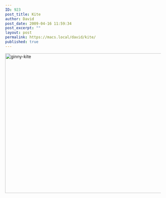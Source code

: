 ```yaml
---
ID: 923
post_title: Kite
author: David
post_date: 2009-04-16 11:59:34
post_excerpt: ""
layout: post
permalink: https://macs.local/david/kite/
published: true
---
```

<img class="alignleft size-full wp-image-924" alt="ginny-kite" src="https://macs.local/david/wp-content/uploads/ginny-kite.jpg" width="604" height="453" />